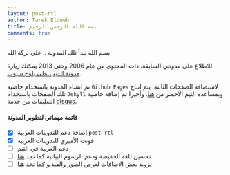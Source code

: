 ```yaml
---
layout: post-rtl
author: Tarek Eldeeb
title: بسم الله الرحمن الرحيم
comments: true
---
```


بسم الله نبدأ تلك المدونة .. على بركة الله  

للاطلاع على مدونتي السابقة، ذات المحتوى من عام 2006 وحتى 2013 يمكنك زيارة
[مدونة الديب على بلوج سبوت](http://eldeebs.blogspot.com).


تم انشاء المدونة باستخدام خاصية `Github Pages` لاستضافة الصفحات الثابتة. يتم انتاج تلك الصفحات باستخدام
`Jekyll` وبمساعدة الثيم الاخضر من [هنا](https://github.com/SupunKavinda/jekyll-theme-leaf).
وأخيرا تم إضافة خاصية التعليقات من خدمة [disqus](https://disqus.com).


#### قائمة مهماتي لتطوير المدونة
- [x] إضافة دعم للتدوينات العربية `post-rtl`
- [x] فونت الأميري للتدوينات العربية
- [ ] دعم العربية في الثيم 
- [ ] تحسين للغة الخفيضة ودعم الرسوم البيانية كما نجد [هنا](https://tianqi.name/jekyll-TeXt-theme/docs/en/markdown-enhancements)
- [ ] تزويد بعض الاضافات لعرض الصور والفيديو كما نجد [هنا](https://tianqi.name/jekyll-TeXt-theme/docs/en/extensions)  